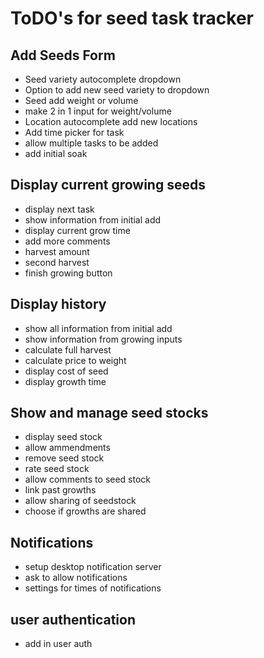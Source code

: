 # ToDO's for seed task tracker
## Add Seeds Form
- Seed variety autocomplete dropdown
- Option to add new seed variety to dropdown
- Seed add weight or volume
- make 2 in 1 input for weight/volume
- Location autocomplete add new locations
- Add time picker for task
- allow multiple tasks to be added
- add initial soak

## Display current growing seeds
- display next task
- show information from initial add
- display current grow time 
- add more comments
- harvest amount
- second harvest 
- finish growing button

## Display history
- show all information from initial add
- show information from growing inputs
- calculate full harvest
- calculate price to weight 
- display cost of seed
- display growth time

## Show and manage seed stocks
- display seed stock
- allow ammendments
- remove seed stock
- rate seed stock
- allow comments to seed stock
- link past growths 
- allow sharing of seedstock
- choose if growths are shared

## Notifications 
- setup desktop notification server
- ask to allow notifications 
- settings for times of notifications 

## user authentication
- add in user auth

